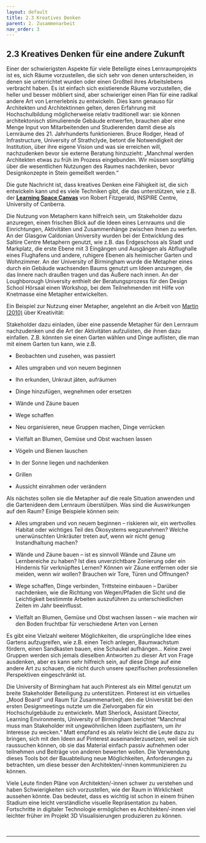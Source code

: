 ```yaml
---
layout: default
title: 2.3 Kreatives Denken
parent: 2. Zusammenarbeit
nav_order: 3
---
```


## 2.3 Kreatives Denken für eine andere Zukunft

Einer der schwierigsten Aspekte für viele Beteiligte eines
Lernraumprojekts ist es, sich Räume vorzustellen, die sich sehr von denen
unterscheiden, in denen sie unterrichtet wurden oder einen Großteil
ihres Arbeitslebens verbracht haben. Es ist einfach sich existierende
Räume vorzustellen, die heller und besser möbliert sind, aber
schwieriger einen Plan für eine radikal andere Art von Lernerlebnis zu
entwickeln. Dies kann genauso für Architekten und Architektinnen gelten, deren Erfahrung
mit Hochschulbildung möglicherweise relativ traditionell war: sie können
architektonisch stimulierende Gebäude entwerfen, brauchen aber eine
Menge Input von Mitarbeitenden und Studierenden damit diese als Lernräume
des 21. Jahrhunderts funktionieren. Bruce Rodger, Head of
Infrastructure, University of Strathclyde, betont die Notwendigkeit der
Institution, über ihre eigene Vision und was sie erreichen will,
nachzudenken bevor sie externe Beratung hinzuzieht: „Manchmal werden
Architekten etwas zu früh im Prozess eingebunden. Wir müssen sorgfältig
über die wesentlichen Nutzungen des Raumes nachdenken, bevor
Designkonzepte in Stein gemeißelt werden.“

Die gute Nachricht ist, dass kreatives Denken eine Fähigkeit ist, die
sich entwickeln kann und es viele Techniken gibt, die das unterstützen,
wie z.B. der **[Learning Space Canvas](https://drive.google.com/file/d/0ByE1fe2FVKqYZ2tKV3A2UU5xWTQ/view?resourcekey=0-8LRZ6GRHgrM162JOh3DtYw)**
von Robert Fitzgerald, INSPIRE Centre, University of Canberra.

Die Nutzung von Metaphern kann hilfreich sein, um Stakeholder dazu
anzuregen, einen frischen Blick auf die Ideen eines Lernraums und die
Einrichtungen, Aktivitäten und Zusammenhänge zwischen ihnen zu werfen.
An der Glasgow Caldonian University wurden bei der Entwicklung des
Saltire Centre Metaphern genutzt, wie z.B. das Erdgeschoss als Stadt und
Markplatz, die erste Ebene mit 3 Eingängen und Ausgängen als Abflughalle
eines Flughafens und andere, ruhigere Ebenen als heimischer Garten und
Wohnzimmer. An der University of Birmingham wurde die Metapher eines
durch ein Gebäude wachsenden Baums genutzt um Ideen anzuregen, die das
Innere nach draußen tragen und das Äußere nach innen. An der
Loughborough University enthielt der Beratungsprozess für den Design
School Hörsaal einen Workshop, bei dem Teilnehmenden mit Hilfe von
Knetmasse eine Metapher entwickelten.

Ein Beispiel zur Nutzung einer Metapher, angelehnt an die Arbeit von
[Martin (2010)](../Referenzen.md) über Kreativität:

Stakeholder dazu einladen, über eine passende Metapher für den Lernraum
nachzudenken und die Art der Aktivitäten aufzulisten, die ihnen dazu
einfallen. Z.B. könnten sie einen Garten wählen und Dinge auflisten, die
man mit einem Garten tun kann, wie z.B.

-   Beobachten und zusehen, was passiert

-   Alles umgraben und von neuem beginnen

-   Ihn erkunden, Unkraut jäten, aufräumen

-   Dinge hinzufügen, wegnehmen oder ersetzen

-   Wände und Zäune bauen

-   Wege schaffen

-   Neu organisieren, neue Gruppen machen, Dinge verrücken

-   Vielfalt an Blumen, Gemüse und Obst wachsen lassen

-   Vögeln und Bienen lauschen

-   In der Sonne liegen und nachdenken

-   Grillen

-   Aussicht einrahmen oder verändern

Als nächstes sollen sie die Metapher auf die reale Situation anwenden
und die Gartenideen dem Lernraum überstülpen. Was sind die Auswirkungen
auf den Raum? Einige Beispiele können sein:

-   Alles umgraben und von neuem beginnen – riskieren wir, ein
    wertvolles Habitat oder wichtiges Teil des Ökosystems wegzunehmen?
    Welche unerwünschten Unkräuter treten auf, wenn wir nicht genug
    Instandhaltung machen?

-   Wände und Zäune bauen – ist es sinnvoll Wände und Zäune um
    Lernbereiche zu haben? Ist dies unverzichtbare Zonierung oder ein
    Hindernis für verknüpftes Lernen? Können wir Zäune entfernen oder
    sie meiden, wenn wir wollen? Brauchen wir Tore, Türen und Öffnungen?

-   Wege schaffen, Dinge verbinden, Trittsteine einbauen – Darüber
    nachdenken, wie die Richtung von Wegen/Pfaden die Sicht und die
    Leichtigkeit bestimmte Arbeiten auszuführen zu unterschiedlichen
    Zeiten im Jahr beeinflusst.

-   Vielfalt an Blumen, Gemüse und Obst wachsen lassen – wie machen wir
    den Boden fruchtbar für verschiedene Arten von Lernen

Es gibt eine Vielzahl weiterer Möglichkeiten, die ursprüngliche Idee
eines Gartens aufzugreifen, wie z.B. einen Teich anlegen, Baumwachstum
fördern, einen Sandkasten bauen, eine Schaukel aufhängen… Keine zwei
Gruppen werden sich jemals dieselben Antworten zu dieser Art von Frage
ausdenken, aber es kann sehr hilfreich sein, auf diese Dinge auf eine
andere Art zu schauen, die nicht durch unsere spezifischen
professionellen Perspektiven eingeschränkt ist.

Die University of Birmingham hat auch Pinterest als ein Mittel genutzt
um breite Stakeholder Beteiligung zu unterstützen. Pinterest ist ein
virtuelles „Mood Board“ und Raum für Zusammenarbeit, den die Universität
bei den ersten Designmeetings nutzte um die Zielvorgaben für ein Hochschulgebäude zu entwickeln. Matt Sherlock, Assistant
Director, Learning Environments, University of Birmingham berichtet
“Manchmal muss man Stakeholder mit ungewöhnlichen Ideen zupflastern, um
ihr Interesse zu wecken.“ Matt empfand es als relativ leicht die Leute
dazu zu bringen, sich mit den Ideen auf Pinterest auseinanderzusetzen,
weil sie sich raussuchen können, ob sie das Material einfach passiv
aufnehmen oder teilnehmen und Beiträge von anderen bewerten wollen. Die
Verwendung dieses Tools bot der Bauabteilung neue Möglichkeiten,
Anforderungen zu betrachten, um diese besser den Architekten/-innen
kommunizieren zu können.

Viele Leute finden Pläne von Architekten/-innen schwer zu verstehen und haben
Schwierigkeiten sich vorzustellen, wie der Raum in Wirklichkeit aussehen
könnte. Das bedeutet, dass es wichtig ist schon in einem frühen Stadium
eine leicht verständliche visuelle Repräsentation zu haben. Fortschritte
in digitaler Technologie ermöglichen es Architekten/-innen viel leichter früher
im Projekt 3D Visualisierungen produzieren zu können.  

   


---
